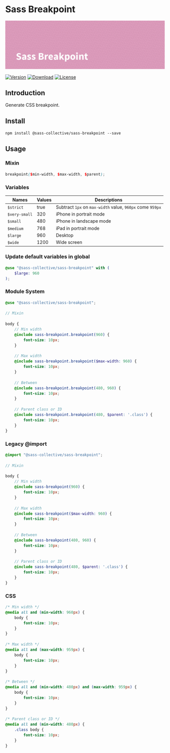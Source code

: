 # Sass Breakpoint

![Sass Breakpoint](.repo/banner.png)

[![Version](https://flat.badgen.net/npm/v/@sass-collective/sass-breakpoint)](https://www.npmjs.com/package/@sass-collective/sass-breakpoint)
[![Download](https://flat.badgen.net/npm/dt/@sass-collective/sass-breakpoint)](https://www.npmjs.com/package/@sass-collective/sass-breakpoint)
[![License](https://flat.badgen.net/npm/license/@sass-collective/sass-breakpoint)](https://www.npmjs.com/package/@sass-collective/sass-breakpoint)

## Introduction

Generate CSS breakpoint.

## Install

    npm install @sass-collective/sass-breakpoint --save

## Usage

### Mixin

```scss
breakpoint($min-width, $max-width, $parent);
```

### Variables

| Names              | Values    | Descriptions                                                         |
| ------------------ | --------- | -------------------------------------------------------------------- |
| ``$strict``        | true      | Subtract ``1px`` on ``max-width`` value, ``960px`` come ``959px``    |
| ``$very-small``    | 320       | iPhone in portrait mode                                              |
| ``$small``         | 480       | iPhone in landscape mode                                             |
| ``$medium``        | 768       | iPad in portrait mode                                                |
| ``$large``         | 960       | Desktop                                                              |
| ``$wide``          | 1200      | Wide screen                                                          |

### Update default variables in global

```scss
@use "@sass-collective/sass-breakpoint" with (
    $large: 960
);
```

### Module System

```scss
@use "@sass-collective/sass-breakpoint";

// Mixin

body {
    // Min width
    @include sass-breakpoint.breakpoint(960) {
        font-size: 10px;
    }

    // Max width
    @include sass-breakpoint.breakpoint($max-width: 960) {
        font-size: 10px;
    }

    // Between
    @include sass-breakpoint.breakpoint(480, 960) {
        font-size: 10px;
    }

    // Parent class or ID
    @include sass-breakpoint.breakpoint(480, $parent: '.class') {
        font-size: 10px;
    }
}
```

### Legacy @import

```scss
@import "@sass-collective/sass-breakpoint";

// Mixin

body {
    // Min width
    @include sass-breakpoint(960) {
        font-size: 10px;
    }

    // Max width
    @include sass-breakpoint($max-width: 960) {
        font-size: 10px;
    }

    // Between
    @include sass-breakpoint(480, 960) {
        font-size: 10px;
    }

    // Parent class or ID
    @include sass-breakpoint(480, $parent: '.class') {
        font-size: 10px;
    }
}
```

### CSS

```css
/* Min width */
@media all and (min-width: 960px) {
    body {
        font-size: 10px;
    }
}

/* Max width */
@media all and (max-width: 959px) {
    body {
        font-size: 10px;
    }
}

/* Between */
@media all and (min-width: 480px) and (max-width: 959px) {
    body {
        font-size: 10px;
    }
}

/* Parent class or ID */
@media all and (min-width: 480px) {
    .class body {
        font-size: 10px;
    }
}
```
